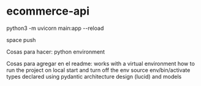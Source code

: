 # ecommerce-api

python3 -m uvicorn main:app --reload

space push

Cosas para hacer:
    python environment

Cosas para agregar en el readme:
    works with a virtual environment
    how to run the project on local
        start and turn off the env
            source env/bin/activate
    types declared using pydantic
    architecture design (lucid) and models